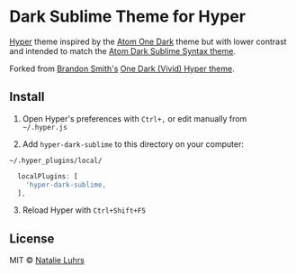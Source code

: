 # Dark Sublime Theme for Hyper

[Hyper](https://hyper.is) theme inspired by the [Atom One Dark](https://github.com/atom/one-dark-syntax) theme but with lower contrast and intended to match the [Atom Dark Sublime Syntax theme](https://github.com/CuriousMagpie/dark-sublime-syntax).

Forked from [Brandon Smith's](https://github.com/brandon93s/") [One Dark (Vivid) Hyper theme](https://github.com/brandon93s/hyper-one-dark-vivid").

## Install

1. Open Hyper's preferences with `Ctrl+,` or edit manually from `~/.hyper.js`

2. Add `hyper-dark-sublime` to this directory on your computer:

```
~/.hyper_plugins/local/
```

```js
  localPlugins: [
    'hyper-dark-sublime,
  ],
```
3. Reload Hyper with `Ctrl+Shift+F5`


## License

MIT © [Natalie Luhrs](https://github.com/CuriousMagpie)
